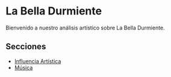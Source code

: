# La Bella Durmiente

Bienvenido a nuestro análisis artístico sobre La Bella Durmiente.

## Secciones
- [Influencia Artística](#influencia-artistica)
- [Música](#musica)
